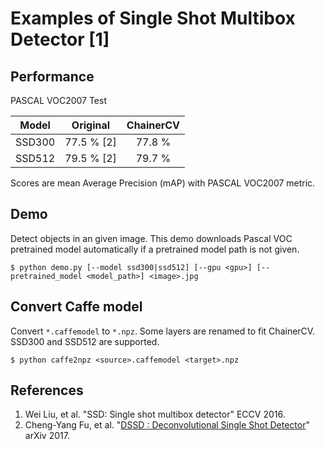 # Examples of Single Shot Multibox Detector [1]

## Performance
PASCAL VOC2007 Test

| Model | Original | ChainerCV |
|:-:|:-:|:-:|
| SSD300 | 77.5 % [2] | 77.8 % |
| SSD512 | 79.5 % [2] | 79.7 % |

Scores are mean Average Precision (mAP) with PASCAL VOC2007 metric.

## Demo
Detect objects in an given image. This demo downloads Pascal VOC pretrained model automatically if a pretrained model path is not given.
```
$ python demo.py [--model ssd300|ssd512] [--gpu <gpu>] [--pretrained_model <model_path>] <image>.jpg
```

## Convert Caffe model
Convert `*.caffemodel` to `*.npz`. Some layers are renamed to fit ChainerCV. SSD300 and SSD512 are supported.
```
$ python caffe2npz <source>.caffemodel <target>.npz
```

## References
1. Wei Liu, et al. "SSD: Single shot multibox detector" ECCV 2016.
2. Cheng-Yang Fu, et al. "[DSSD : Deconvolutional Single Shot Detector](https://arxiv.org/abs/1701.06659)" arXiv 2017.
